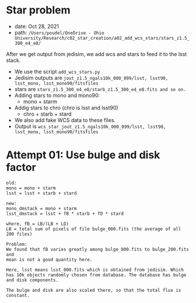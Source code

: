 # Star problem
- date: Oct 28, 2021
- path: `/Users/poudel/OneDrive - Ohio University/Research/c02_star_creation/a02_add_wcs_stars/stars_z1.5_300_e4_e8/`

After we get output from jedisim, we add wcs and stars to feed it to the lsst stack.

- We use the script `add_wcs_stars.py`
- Jedisim outputs are `jout_z1.5_ngals10k_000_099/lsst, lsst90, lsst_mono, lsst_mono90/fitsfiles`
- stars are `stars_z1.5_300_e4_e8/starb_z1.5_300_e4_e8.fits and so on.`
- Adding stars to mono and mono90:
  + mono + starm
- Addig stars to chro (chro is lsst and lsst90)
  + chro + starb + stard
- We also add fake WCS data to these files.
- Output is `wcs_star_jout_z1.5_ngals10k_000_099/lsst, lsst90, lsst_mono, lsst_mono90/fitsfiles`

# Attempt 01: Use bulge and disk factor
```
old:
mono = mono + starm
lsst = lsst + starb + stard

new:
mono_dmstack = mono + starm
lsst_dmstack = lsst + fB * starb + fD * stard

where, fB = LB/(LB + LD)
LB = total sum of pixels of file bulge_000.fits (the average of all 200 files)

Problem:
We found that fB varies greatly among bulge_000.fits to bulge_200.fits and
mean is not a good quantity here.

Here, lsst means lsst_000.fits which is obtained from jedisim. Which has 10k objects randomly chosen from database. The database has bulge and disk components.

The bulge and disk are also scaled there, so that the total flux is constant.
```